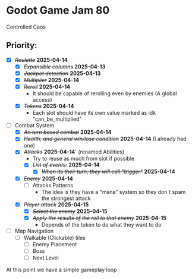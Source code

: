 # Godot Game Jam 80
Controlled Caos

## Priority:

+ [X] ~~*Roulette*~~ **2025-04-14**
	+ [X] ~~*Expansible columns*~~ **2025-04-13**
	+ [X] ~~*Jackpot detection*~~ **2025-04-13**
	+ [X] ~~*Multiplier*~~ **2025-04-14**
	+ [X] ~~*Reroll*~~ **2025-04-14**
		* It should be capable of rerolling even by enemies (A global access)
	+ [X] ~~*Tokens*~~ **2025-04-14**
		* Each slot should have its own value marked as idk "can_be_multiplied"
+ [ ] Combat System
	* [X] ~~*An turn based combat*~~ **2025-04-14**
	+ [X] ~~*Health, and general win/lose condition*~~ **2025-04-14** (I already had one)
	+ [X] ~~*Attacks*~~ **2025-04-14**` (renamed Abilities)
		* Try to reuse as much from slot if possible
		+ [X] ~~*List of events:*~~ **2025-04-14**
			+ [X] ~~*When its their turn, they will call "trigger"*~~ **2025-04-14**
	+ [X] ~~*Enemy*~~ **2025-04-14**
		+ [ ] Attacks Patterns
			* The idea is they have a "mana" system so they don´t spam the strongest attack
	+ [X] ~~*Player attack*~~ **2025-04-15**
		+ [X] ~~*Select the enemy*~~ **2025-04-15**
		+ [X] ~~*Apply the results of the roll to that enemy*~~ **2025-04-15** 
			* Depends of the token to do what they want to do
+ [ ] Map Navigation
	+ [ ] Walkable (Clickable) tiles
		+ [ ] Enemy Placement
		+ [ ] Boss 
		+ [ ] Next Level

At this point we have a simple gameplay loop


